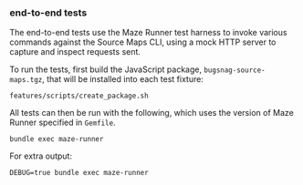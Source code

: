 ### end-to-end tests

The end-to-end tests use the Maze Runner test harness to invoke various commands against the Source Maps CLI, using 
a mock HTTP server to capture and inspect requests sent.

To run the tests, first build the JavaScript package, `bugsnag-source-maps.tgz`, that will be installed into each
test fixture:

```shell script
features/scripts/create_package.sh
```

All tests can then be run with the following, which uses the version of Maze Runner specified in `Gemfile`.

```shell script
bundle exec maze-runner
```

For extra output:

```shell script
DEBUG=true bundle exec maze-runner
```
